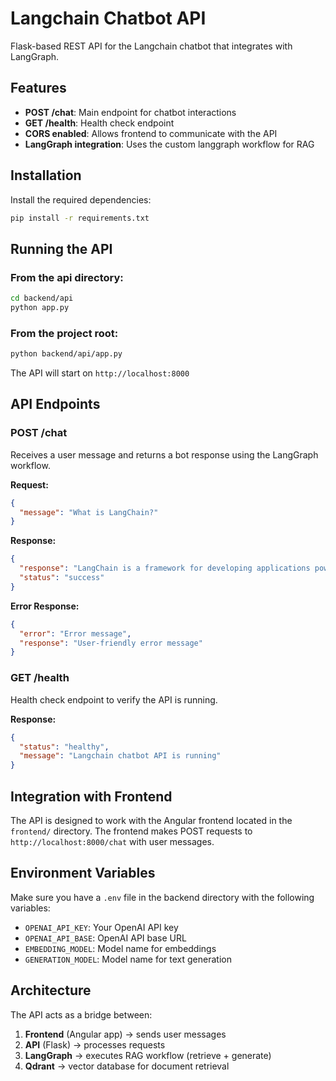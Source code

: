 # Langchain Chatbot API

Flask-based REST API for the Langchain chatbot that integrates with LangGraph.

## Features

- **POST /chat**: Main endpoint for chatbot interactions
- **GET /health**: Health check endpoint
- **CORS enabled**: Allows frontend to communicate with the API
- **LangGraph integration**: Uses the custom langgraph workflow for RAG

## Installation

Install the required dependencies:

```bash
pip install -r requirements.txt
```

## Running the API

### From the api directory:

```bash
cd backend/api
python app.py
```

### From the project root:

```bash
python backend/api/app.py
```

The API will start on `http://localhost:8000`

## API Endpoints

### POST /chat

Receives a user message and returns a bot response using the LangGraph workflow.

**Request:**
```json
{
  "message": "What is LangChain?"
}
```

**Response:**
```json
{
  "response": "LangChain is a framework for developing applications powered by language models...",
  "status": "success"
}
```

**Error Response:**
```json
{
  "error": "Error message",
  "response": "User-friendly error message"
}
```

### GET /health

Health check endpoint to verify the API is running.

**Response:**
```json
{
  "status": "healthy",
  "message": "Langchain chatbot API is running"
}
```

## Integration with Frontend

The API is designed to work with the Angular frontend located in the `frontend/` directory. The frontend makes POST requests to `http://localhost:8000/chat` with user messages.

## Environment Variables

Make sure you have a `.env` file in the backend directory with the following variables:

- `OPENAI_API_KEY`: Your OpenAI API key
- `OPENAI_API_BASE`: OpenAI API base URL
- `EMBEDDING_MODEL`: Model name for embeddings
- `GENERATION_MODEL`: Model name for text generation

## Architecture

The API acts as a bridge between:
1. **Frontend** (Angular app) → sends user messages
2. **API** (Flask) → processes requests
3. **LangGraph** → executes RAG workflow (retrieve + generate)
4. **Qdrant** → vector database for document retrieval

